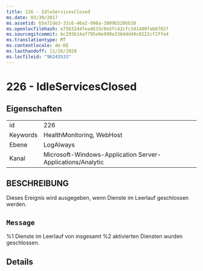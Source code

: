 ```yaml
---
title: 226 - IdleServicesClosed
ms.date: 03/30/2017
ms.assetid: b5e72de3-33c6-46a2-998a-3809b520bb30
ms.openlocfilehash: e7563244fead615c0e5fc42cfc341480fab6702f
ms.sourcegitcommit: bc293b14af795e0e999e3304dd40c0222cf2ffe4
ms.translationtype: MT
ms.contentlocale: de-DE
ms.lasthandoff: 11/26/2020
ms.locfileid: "96243533"
---
```

# <a name="226---idleservicesclosed"></a>226 - IdleServicesClosed

## <a name="properties"></a>Eigenschaften  
  
|||  
|-|-|  
|id|226|  
|Keywords|HealthMonitoring, WebHost|  
|Ebene|LogAlways|  
|Kanal|Microsoft-Windows-Application Server-Applications/Analytic|  
  
## <a name="description"></a>BESCHREIBUNG  

 Dieses Ereignis wird ausgegeben, wenn Dienste im Leerlauf geschlossen werden.  
  
## <a name="message"></a>`Message`  

 %1 Dienste im Leerlauf von insgesamt %2 aktivierten Diensten wurden geschlossen.  
  
## <a name="details"></a>Details
